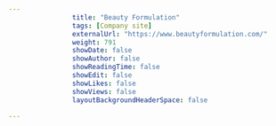 ```yaml
---
                title: "Beauty Formulation"
                tags: [Company site]
                externalUrl: "https://www.beautyformulation.com/"
                weight: 791
                showDate: false
                showAuthor: false
                showReadingTime: false
                showEdit: false
                showLikes: false
                showViews: false
                layoutBackgroundHeaderSpace: false
                
---
```

